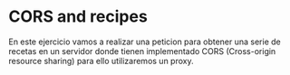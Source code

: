 # CORS and recipes

En este ejercicio vamos a realizar una peticion para obtener una serie de recetas en un servidor donde tienen implementado CORS (Cross-origin resource sharing) para ello utilizaremos un proxy.
